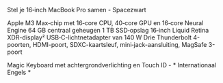 Stel je 16‑inch MacBook Pro samen - Spacezwart

Apple M3 Max‑chip met 16‑core CPU, 40‑core GPU en 16‑core Neural Engine
64 GB centraal geheugen
1 TB SSD‑opslag
16‑inch Liquid Retina XDR-display²
USB‑C-lichtnetadapter van 140 W
Drie Thunderbolt 4-poorten, HDMI-poort, SDXC-kaartsleuf, mini‑jack-aansluiting, MagSafe 3-poort

Magic Keyboard met achtergrondverlichting en Touch ID - * Internationaal Engels *
